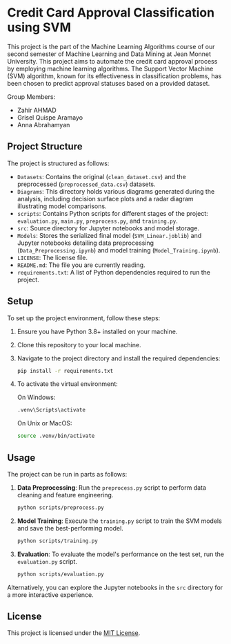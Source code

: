 # Credit Card Approval Classification using SVM

This project is the part of the Machine Learning Algorithms course of our second semester of Machine Learning and Data Mining at Jean Monnet University. This project aims to automate the credit card approval process by employing machine learning algorithms. The Support Vector Machine (SVM) algorithm, known for its effectiveness in classification problems, has been chosen to predict approval statuses based on a provided dataset.

Group Members:

- Zahir AHMAD
- Grisel Quispe Aramayo
- Anna Abrahamyan


## Project Structure

The project is structured as follows:

- `Datasets`: Contains the original (`clean_dataset.csv`) and the preprocessed (`preprocessed_data.csv`) datasets.
- `Diagrams`: This directory holds various diagrams generated during the analysis, including decision surface plots and a radar diagram illustrating model comparisons.
- `scripts`: Contains Python scripts for different stages of the project: `evaluation.py`, `main.py`, `preprocess.py`, and `training.py`.
- `src`: Source directory for Jupyter notebooks and model storage.
- `Models`: Stores the serialized final model (`SVM_Linear.joblib`) and Jupyter notebooks detailing data preprocessing (`Data_Preprocessing.ipynb`) and model training (`Model_Training.ipynb`).
- `LICENSE`: The license file.
- `README.md`: The file you are currently reading.
- `requirements.txt`: A list of Python dependencies required to run the project.

## Setup

To set up the project environment, follow these steps:

1. Ensure you have Python 3.8+ installed on your machine.
2. Clone this repository to your local machine.
3. Navigate to the project directory and install the required dependencies:
   
   ```sh
   pip install -r requirements.txt
   ```

4. To activate the virtual environment:

   On Windows:
   ```sh
   .venv\Scripts\activate
   ```
   
   On Unix or MacOS:
   ```sh
   source .venv/bin/activate
   ```

## Usage

The project can be run in parts as follows:

1. **Data Preprocessing**: Run the `preprocess.py` script to perform data cleaning and feature engineering.
   
   ```sh
   python scripts/preprocess.py
   ```

2. **Model Training**: Execute the `training.py` script to train the SVM models and save the best-performing model.
   
   ```sh
   python scripts/training.py
   ```

3. **Evaluation**: To evaluate the model's performance on the test set, run the `evaluation.py` script.
   
   ```sh
   python scripts/evaluation.py
   ```

Alternatively, you can explore the Jupyter notebooks in the `src` directory for a more interactive experience.


## License

This project is licensed under the [MIT License](LICENSE).